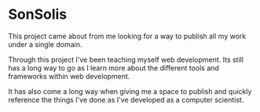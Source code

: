 # SonSolis

This project came about from me looking for a way to publish all my work under a single domain.

Through this project I've been teaching myself web development. Its still has a long way to go as I learn more about the different tools and frameworks within web development.

It has also come a long way when giving me a space to publish and quickly reference the things I've done as I've developed as a computer scientist.

